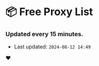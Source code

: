 # :package: Free Proxy List
### Updated every 15 minutes.

- Last updated: `2024-08-12 14:49`

:heart:
